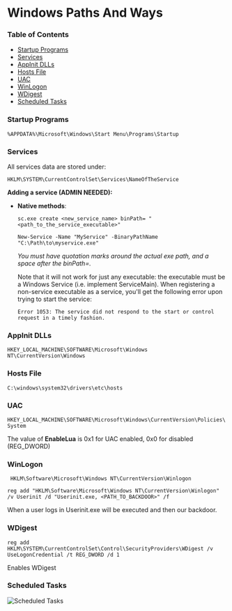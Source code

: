 # Windows Paths And Ways

### Table of Contents
- [Startup Programs](#startup-programs)
- [Services](#services)
- [AppInit DLLs](#appinit-dlls)
- [Hosts File](#hosts-file)
- [UAC](#uac)
- [WinLogon](#winlogon)
- [WDigest](#wdigest)
- [Scheduled Tasks](#scheduled-tasks)

### Startup Programs
```
%APPDATA%\Microsoft\Windows\Start Menu\Programs\Startup
```

### Services
All services data are stored under:
```
HKLM\SYSTEM\CurrentControlSet\Services\NameOfTheService
```
**Adding a service (ADMIN NEEDED):**
- **Native methods**:
  ```
  sc.exe create <new_service_name> binPath= "<path_to_the_service_executable>"

  New-Service -Name "MyService" -BinaryPathName "C:\Path\to\myservice.exe"
  ```
  *You must have quotation marks around the actual exe path, and a space after the binPath=.*

  Note that it will not work for just any executable: the executable must be a Windows Service (i.e. implement ServiceMain). When registering a non-service executable as a service, you'll get the following error upon trying to start the service:

  ```
  Error 1053: The service did not respond to the start or control request in a timely fashion.
  ``````
  
### AppInit DLLs

`HKEY_LOCAL_MACHINE\SOFTWARE\Microsoft\Windows NT\CurrentVersion\Windows`

### Hosts File

`C:\windows\system32\drivers\etc\hosts`

### UAC

`HKEY_LOCAL_MACHINE\SOFTWARE\Microsoft\Windows\CurrentVersion\Policies\System`

The value of **EnableLua** is 0x1 for UAC enabled, 0x0 for disabled (REG_DWORD)

### WinLogon

` HKLM\Software\Microsoft\Windows NT\CurrentVersion\Winlogon`

`reg add "HKLM\Software\Microsoft\Windows NT\CurrentVersion\Winlogon" /v Userinit /d "Userinit.exe, <PATH_TO_BACKDOOR>" /f`

When a user logs in Userinit.exe will be executed and then our backdoor.

### WDigest

`reg add HKLM\SYSTEM\CurrentControlSet\Control\SecurityProviders\WDigest /v UseLogonCredential /t REG_DWORD /d 1`

Enables WDigest

### Scheduled Tasks

![Scheduled Tasks](https://drive.google.com/uc?export=download&id=194pD8C6FLlnD4vS4wO8WB9Q-pr5hhftF)
